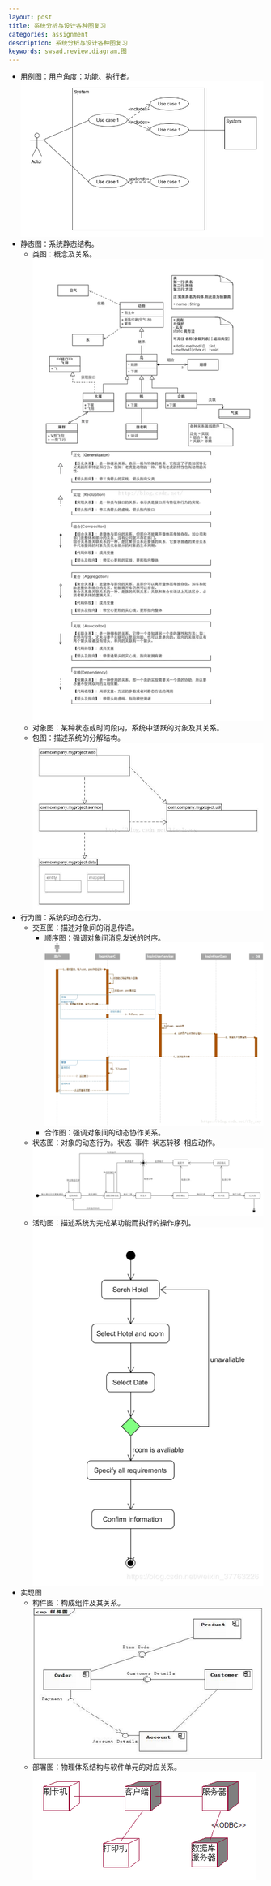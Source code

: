 ```yaml
---
layout: post
title: 系统分析与设计各种图复习
categories: assignment
description: 系统分析与设计各种图复习
keywords: swsad,review,diagram,图
---
```

+   用例图：用户角度：功能、执行者。
    ![tupian](/images/posts/UMLet/diagram_examples/use_case.png)
+   静态图：系统静态结构。
    +   类图：概念及关系。
    ![tupian](/images/posts/UMLet/diagram_examples/uml_class.png)
    +   对象图：某种状态或时间段内，系统中活跃的对象及其关系。
    +   包图：描述系统的分解结构。
    ![tupian](/images/posts/UMLet/diagram_examples/uml_package.png)
+   行为图：系统的动态行为。
    +   交互图：描述对象间的消息传递。
        +   顺序图：强调对象间消息发送的时序。
            ![tupian](/images/posts/UMLet/diagram_examples/uml_sequence.png)
        +   合作图：强调对象间的动态协作关系。
    +   状态图：对象的动态行为。状态-事件-状态转移-相应动作。
        ![tupian](/images/posts/UMLet/diagram_examples/uml_state.png)
    +   活动图：描述系统为完成某功能而执行的操作序列。
         ![tupian](/images/posts/UMLet/diagram_examples/uml_activity.png)
+   实现图
    +   构件图：构成组件及其关系。
        ![tupian](/images/posts/UMLet/diagram_examples/uml_component.png)
    +   部署图：物理体系结构与软件单元的对应关系。
        ![tupian](/images/posts/UMLet/diagram_examples/uml_deployment.png)
